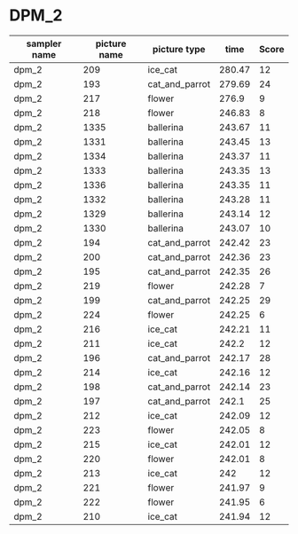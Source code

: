 # DPM_2

|	sampler name	|	picture name	|	picture type	|	time	|	Score	|
|	-----------------	|	-----------------	|	-----------------	|	-----------------	|	-----------------	|
|	dpm_2	|	209	|	ice_cat	|	280.47	|	12	|
|	dpm_2	|	193	|	cat_and_parrot	|	279.69	|	24	|
|	dpm_2	|	217	|	flower	|	276.9	|	9	|
|	dpm_2	|	218	|	flower	|	246.83	|	8	|
|	dpm_2	|	1335	|	ballerina	|	243.67	|	11	|
|	dpm_2	|	1331	|	ballerina	|	243.45	|	13	|
|	dpm_2	|	1334	|	ballerina	|	243.37	|	11	|
|	dpm_2	|	1333	|	ballerina	|	243.35	|	13	|
|	dpm_2	|	1336	|	ballerina	|	243.35	|	11	|
|	dpm_2	|	1332	|	ballerina	|	243.28	|	11	|
|	dpm_2	|	1329	|	ballerina	|	243.14	|	12	|
|	dpm_2	|	1330	|	ballerina	|	243.07	|	10	|
|	dpm_2	|	194	|	cat_and_parrot	|	242.42	|	23	|
|	dpm_2	|	200	|	cat_and_parrot	|	242.36	|	23	|
|	dpm_2	|	195	|	cat_and_parrot	|	242.35	|	26	|
|	dpm_2	|	219	|	flower	|	242.28	|	7	|
|	dpm_2	|	199	|	cat_and_parrot	|	242.25	|	29	|
|	dpm_2	|	224	|	flower	|	242.25	|	6	|
|	dpm_2	|	216	|	ice_cat	|	242.21	|	11	|
|	dpm_2	|	211	|	ice_cat	|	242.2	|	12	|
|	dpm_2	|	196	|	cat_and_parrot	|	242.17	|	28	|
|	dpm_2	|	214	|	ice_cat	|	242.16	|	12	|
|	dpm_2	|	198	|	cat_and_parrot	|	242.14	|	23	|
|	dpm_2	|	197	|	cat_and_parrot	|	242.1	|	25	|
|	dpm_2	|	212	|	ice_cat	|	242.09	|	12	|
|	dpm_2	|	223	|	flower	|	242.05	|	8	|
|	dpm_2	|	215	|	ice_cat	|	242.01	|	12	|
|	dpm_2	|	220	|	flower	|	242.01	|	8	|
|	dpm_2	|	213	|	ice_cat	|	242	|	12	|
|	dpm_2	|	221	|	flower	|	241.97	|	9	|
|	dpm_2	|	222	|	flower	|	241.95	|	6	|
|	dpm_2	|	210	|	ice_cat	|	241.94	|	12	|